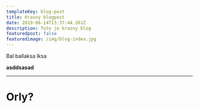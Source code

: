 ```yaml
---
templateKey: blog-post
title: Krasny blogpost
date: 2019-06-14T13:37:44.261Z
description: Toto je krasny blog
featuredpost: false
featuredimage: /img/blog-index.jpg
---
```

Bal ballaksa lksa



**asddsasad**

****

# **Orly?**
